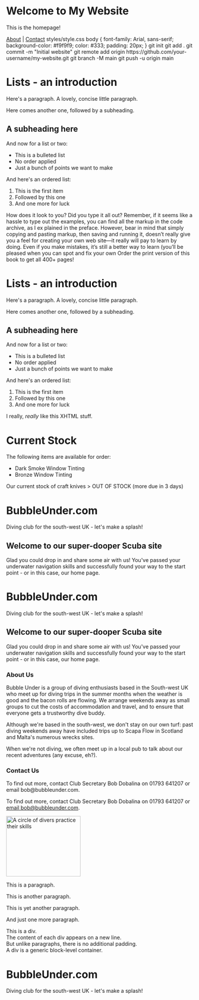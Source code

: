 <!DOCTYPE html>
<html lang="en">
<head>
  <meta charset="UTF-8">
  <title>My Site</title>
  <link rel="stylesheet" href="styles/style.css">
</head>
<body>
  <h1>Welcome to My Website</h1>
  <p>This is the homepage!</p>
  <a href="about.html">About</a> | <a href="contact.html">Contact</a>
</body>
</html>
styles/style.css
body {
  font-family: Arial, sans-serif;
  background-color: #f9f9f9;
  color: #333;
  padding: 20px;
}
git init
git add .
git commit -m "Initial website"
git remote add origin https://github.com/your-username/my-website.git
git branch -M main
git push -u origin main
<!DOCTYPE html PUBLIC "-//W3C//DTD XHTML 1.0 Strict//EN"
"http://www.w3.org/TR/xhtml1/DTD/xhtml1-strict.dtd">
<html xmlns="http://www.w3.org/1999/xhtml">
<head>
<title>Lists - an introduction</title>
<meta http-equiv="Content-Type"
content="text/html; charset=utf-8"/>
</head>
<body>
<h1>Lists - an introduction </h1>
<p>Here's a paragraph. A lovely, concise little paragraph.</p>
<p>Here comes another one, followed by a subheading.</p>
<h2>A subheading here</h2>
<p>And now for a list or two:</p>
<ul>
<li>This is a bulleted list</li>
<li>No order applied</li>
<li>Just a bunch of points we want to make</li>
</ul>
<p>And here's an ordered list:</p>
<ol>
<li>This is the first item</li>
<li>Followed by this one</li>
<li>And one more for luck</li>
</ol>
</body>
</html>
How does it look to you? Did you type it all out? Remember, if it seems like a hassle
to type out the examples, you can find all the markup in the code archive, as I ex
plained in the preface. However, bear in mind that simply copying and pasting
markup, then saving and running it, doesn’t really give you a feel for creating your
own web site—it really will pay to learn by doing. Even if you make mistakes, it’s
still a better way to learn (you’ll be pleased when you can spot and fix your own
Order the print version of this book to get all 400+ pages!

<!DOCTYPE html PUBLIC "-//W3C//DTD XHTML 1.0 Strict//EN"
"http://www.w3.org/TR/xhtml1/DTD/xhtml1-strict.dtd">
<html xmlns="http://www.w3.org/1999/xhtml">
<head>
<title>Lists - an introduction</title>
<meta http-equiv="Content-Type"
content="text/html; charset=utf-8"/>
</head>
<body>
<h1>Lists - an introduction </h1>
<p>Here's a paragraph. A lovely, concise little paragraph.</p>
<p>Here comes another one, followed by a subheading.</p>
<h2>A subheading here</h2>
<p>And now for a list or two:</p>
<ul>
<li>This is a bulleted list</li>
<li>No order applied</li>
<li>Just a bunch of points we want to make</li>
</ul>
<p>And here's an ordered list:</p>
<ol>
<li>This is the first item</li>
<li>Followed by this one</li>
<li>And one more for luck</li>
</ol>
</body>
</html>
<!DOCTYPE html PUBLIC "-//W3C//DTD XHTML 1.0 Strict//EN"
"http://www.w3.org/TR/xhtml1/DTD/xhtml1-strict.dtd">
<html xmlns="http://www.w3.org/1999/xhtml">
<head>
<title>Comment example</title>
<meta http-equiv="Content-Type"
content="text/html; charset=utf-8"/>
</head>
<body>
<p>I really, <em>really</em> like this XHTML stuff.</p>
<!-- Added emphasis using the em element. Handy one, that. -->
</body>
</html>
<!DOCTYPE html PUBLIC "-//W3C//DTD XHTML 1.0 Strict//EN"
"http://www.w3.org/TR/xhtml1/DTD/xhtml1-strict.dtd">
<html xmlns="http://www.w3.org/1999/xhtml">
<head>
<title>Commenting out XHTML</title>
<meta http-equiv="Content-Type"
content="text/html; charset=utf-8"/>
</head>
<body>
<h1>Current Stock</h1>
<p>The following items are available for order:</p>
<ul>
<li>Dark Smoke Window Tinting</li>
<li>Bronze Window Tinting</li>
<!-- <li>Spray mount</li>
<li>Craft knife (pack of 5)</li> -->
</ul>
</body>
</html>
<!DOCTYPE html PUBLIC "-//W3C//DTD XHTML 1.0 Strict//EN"
"http://www.w3.org/TR/xhtml1/DTD/xhtml1-strict.dtd">
<html xmlns="http://www.w3.org/1999/xhtml">
<head>
<title>Stock Note</title>
<meta http-equiv="Content-Type"
content="text/html; charset=utf-8"/>
</head>
<body>
<p>Our current stock of craft knives &gt;
OUT OF STOCK (more due in 3 days)</p>
</body>
</html>
<!DOCTYPE html PUBLIC "-//W3C//DTD XHTML 1.0 Strict//EN"
"http://www.w3.org/TR/xhtml1/DTD/xhtml1-strict.dtd">
<html xmlns="http://www.w3.org/1999/xhtml">
<head>
<title></title>
<meta http-equiv="Content-Type"
content="text/html; charset=utf-8"/>
</head>
<body>
</body>
</html>
<!DOCTYPE html PUBLIC "-//W3C//DTD XHTML 1.0 Strict//EN"
"http://www.w3.org/TR/xhtml1/DTD/xhtml1-strict.dtd">
<html xmlns="http://www.w3.org/1999/xhtml">
<head>
<title>Bubble Under—The diving club for the south-west
UK</title>
<body>
<h1>BubbleUnder.com</h1>
<p>Diving club for the south-west UK - let's make a splash!</p>
<h2>Welcome to our super-dooper Scuba site</h2>
<p>Glad you could drop in and share some air with us! You've
passed your underwater navigation skills and successfully
found your way to the start point - or in this case, our
home page.</p>
</body>
<h1>BubbleUnder.com</h1>
<p>Diving club for the south-west UK - let's make a splash!</p>
<h2>Welcome to our super-dooper Scuba site</h2>
<p>Glad you could drop in and share some air with us! You've
passed your underwater navigation skills and successfully
found your way to the start point - or in this case, our home
page.</p>
<h3>About Us</h3>
<p>Bubble Under is a group of diving enthusiasts based in the
South-west UK who meet up for diving trips in the summer
months when the weather is good and the bacon rolls are
flowing. We arrange weekends away as small groups to cut the
costs of accommodation and travel, and to ensure that everyone
gets a trustworthy dive buddy.</p>
<p>Although we're based in the south-west, we don't stay on our
own turf: past diving weekends away have included trips up to
Scapa Flow in Scotland and Malta's numerous wrecks
sites.</p>
<p>When we're not diving, we often meet up in a local pub
to talk about our recent adventures (any excuse, eh?).</p>
<h3>Contact Us</h3>
<p>To find out more, contact Club Secretary Bob Dobalina on
01793 641207 or email bob@bubbleunder.com.</p>
<p>To find out more, contact Club Secretary Bob Dobalina
on 01793 641207 or <a
href="mailto:bob@bubbleunder.com">email
bob@bubbleunder.com</a>.</p>
<p><img src="divers-circle.jpg" width="200" height="162"
alt="A circle of divers practice their skills"/></p>
<p>This is a paragraph.</p>
<p>This is another paragraph.</p>
<p>This is yet another paragraph.</p>
<p>And just one more paragraph.</p>
<div>This is a div.</div>
<div>The content of each div appears on a new line.</div>
<div>But unlike paragraphs, there is no additional padding.</div>
<div>A div is a generic block-level container.</div>
<div id="header">
<h1>BubbleUnder.com</h1>
<p>Diving club for the south-west UK - let's make a splash!</p>
</div> <!-- end of header div -->




